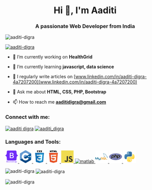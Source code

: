 <h1 align="center">Hi 👋, I'm Aaditi</h1>
<h3 align="center">A passionate Web Developer from India</h3>

<p align="left"> <img src="https://komarev.com/ghpvc/?username=aaditi-digra&label=Profile%20views&color=0e75b6&style=flat" alt="aaditi-digra" /> </p>

<p align="left"> <a href="https://github.com/ryo-ma/github-profile-trophy"><img src="https://github-profile-trophy.vercel.app/?username=aaditi-digra" alt="aaditi-digra" /></a> </p>

- 🔭 I’m currently working on **HealthGrid**

- 🌱 I’m currently learning **javascript, data science**

- 📝 I regularly write articles on [www.linkedin.com/in/aaditi-digra-4a7207200](www.linkedin.com/in/aaditi-digra-4a7207200)

- 💬 Ask me about **HTML, CSS, PHP, Bootstrap**

- 📫 How to reach me **aaditidigra@gmail.com**

<h3 align="left">Connect with me:</h3>
<p align="left">
<a href="https://linkedin.com/in/aaditi digra" target="blank"><img align="center" src="https://raw.githubusercontent.com/rahuldkjain/github-profile-readme-generator/master/src/images/icons/Social/linked-in-alt.svg" alt="aaditi digra" height="30" width="40" /></a>
<a href="https://instagram.com/aaditi_digra" target="blank"><img align="center" src="https://raw.githubusercontent.com/rahuldkjain/github-profile-readme-generator/master/src/images/icons/Social/instagram.svg" alt="aaditi_digra" height="30" width="40" /></a>
</p>

<h3 align="left">Languages and Tools:</h3>
<p align="left"> <a href="https://getbootstrap.com" target="_blank" rel="noreferrer"> <img src="https://raw.githubusercontent.com/devicons/devicon/master/icons/bootstrap/bootstrap-plain-wordmark.svg" alt="bootstrap" width="40" height="40"/> </a> <a href="https://www.w3schools.com/cpp/" target="_blank" rel="noreferrer"> <img src="https://raw.githubusercontent.com/devicons/devicon/master/icons/cplusplus/cplusplus-original.svg" alt="cplusplus" width="40" height="40"/> </a> <a href="https://www.w3schools.com/css/" target="_blank" rel="noreferrer"> <img src="https://raw.githubusercontent.com/devicons/devicon/master/icons/css3/css3-original-wordmark.svg" alt="css3" width="40" height="40"/> </a> <a href="https://www.w3.org/html/" target="_blank" rel="noreferrer"> <img src="https://raw.githubusercontent.com/devicons/devicon/master/icons/html5/html5-original-wordmark.svg" alt="html5" width="40" height="40"/> </a> <a href="https://developer.mozilla.org/en-US/docs/Web/JavaScript" target="_blank" rel="noreferrer"> <img src="https://raw.githubusercontent.com/devicons/devicon/master/icons/javascript/javascript-original.svg" alt="javascript" width="40" height="40"/> </a> <a href="https://www.mathworks.com/" target="_blank" rel="noreferrer"> <img src="https://upload.wikimedia.org/wikipedia/commons/2/21/Matlab_Logo.png" alt="matlab" width="40" height="40"/> </a> <a href="https://www.mysql.com/" target="_blank" rel="noreferrer"> <img src="https://raw.githubusercontent.com/devicons/devicon/master/icons/mysql/mysql-original-wordmark.svg" alt="mysql" width="40" height="40"/> </a> <a href="https://www.php.net" target="_blank" rel="noreferrer"> <img src="https://raw.githubusercontent.com/devicons/devicon/master/icons/php/php-original.svg" alt="php" width="40" height="40"/> </a> <a href="https://www.python.org" target="_blank" rel="noreferrer"> <img src="https://raw.githubusercontent.com/devicons/devicon/master/icons/python/python-original.svg" alt="python" width="40" height="40"/> </a> </p>

<p><img align="left" src="https://github-readme-stats.vercel.app/api/top-langs?username=aaditi-digra&show_icons=true&locale=en&layout=compact" alt="aaditi-digra" /></p>

<p>&nbsp;<img align="center" src="https://github-readme-stats.vercel.app/api?username=aaditi-digra&show_icons=true&locale=en" alt="aaditi-digra" /></p>

<p><img align="center" src="https://github-readme-streak-stats.herokuapp.com/?user=aaditi-digra&" alt="aaditi-digra" /></p>

